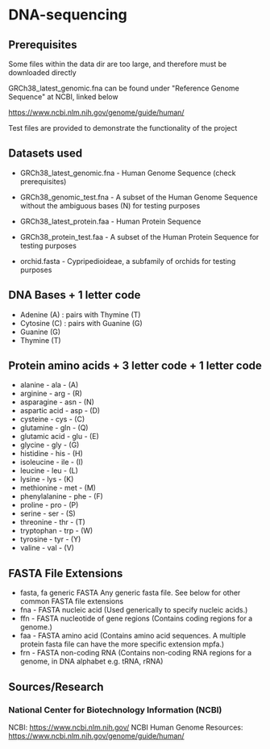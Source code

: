 # DNA-sequencing


## Prerequisites
Some files within the data dir are too large, and therefore must be downloaded directly

GRCh38_latest_genomic.fna can be found under "Reference Genome Sequence" at NCBI, linked below

https://www.ncbi.nlm.nih.gov/genome/guide/human/

Test files are provided to demonstrate the functionality of the project


## Datasets used
* GRCh38_latest_genomic.fna - Human Genome Sequence (check prerequisites)
* GRCh38_genomic_test.fna - A subset of the Human Genome Sequence without the ambiguous bases (N) for testing purposes

* GRCh38_latest_protein.faa - Human Protein Sequence
* GRCh38_protein_test.faa - A subset of the Human Protein Sequence for testing purposes

* orchid.fasta - Cypripedioideae, a subfamily of orchids for testing purposes


## DNA Bases + 1 letter code
* Adenine (A) : pairs with Thymine (T)
* Cytosine (C) : pairs with Guanine (G)
* Guanine (G)
* Thymine (T)

## Protein amino acids + 3 letter code + 1 letter code

* alanine - ala - (A)
* arginine - arg - (R)
* asparagine - asn - (N)
* aspartic acid - asp - (D)
* cysteine - cys - (C)
* glutamine - gln - (Q)
* glutamic acid - glu - (E)
* glycine - gly - (G)
* histidine - his - (H) 
* isoleucine - ile - (I)
* leucine - leu - (L)
* lysine - lys - (K)
* methionine - met - (M)
* phenylalanine - phe - (F)
* proline - pro - (P)
* serine - ser - (S)
* threonine - thr - (T)
* tryptophan - trp - (W)
* tyrosine - tyr - (Y)
* valine - val - (V)


## FASTA File Extensions 

* fasta, fa	generic FASTA	Any generic fasta file. See below for other common FASTA file extensions
* fna - FASTA nucleic acid	(Used generically to specify nucleic acids.)
* ffn - FASTA nucleotide of gene regions (Contains coding regions for a genome.)
* faa - FASTA amino acid (Contains amino acid sequences. A multiple protein fasta file can have the more specific extension mpfa.)
* frn - FASTA non-coding RNA (Contains non-coding RNA regions for a genome, in DNA alphabet e.g. tRNA, rRNA)

## Sources/Research

### National Center for Biotechnology Information (NCBI)
NCBI: https://www.ncbi.nlm.nih.gov/
NCBI Human Genome Resources: https://www.ncbi.nlm.nih.gov/genome/guide/human/
